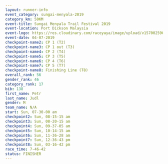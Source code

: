 ```yaml
---
layout: runner-info 
event_category: sungai-menyala-2019 
category_km: 50KM 
event-title: Sungai Menyala Trail Festival 2019 
event-location: Port Dickson Malaysia 
event-logo: https://res.cloudinary.com/raceyaya/image/upload/v1570025907/logo/smft_rwzxh1.jpg 
event-date: 04-07-2019 
checkpoint-name2: CP 1 (T2) 
checkpoint-name3: CP 1 out (T3) 
checkpoint-name4: CP 2 (T4) 
checkpoint-name5: CP 3 (T5) 
checkpoint-name6: CP 4 (T6) 
checkpoint-name7: CP 5 (T7) 
checkpoint-name8: Finishing Line (T8) 
overall_rank: 56
gender_rank: 46
category_rank: 17
bib: 138
first_name: Petr
last_name: Judl
gender: M
team_name: N/A
start: Sun, 07-30-00 am
checkpoint2: Sun, 08-15-15 am
checkpoint3: Sun, 08-20-15 am
checkpoint4: Sun, 09-37-05 am
checkpoint5: Sun, 10-14-15 am
checkpoint6: Sun, 11-36-28 am
checkpoint7: Sun, 12-36-43 pm
checkpoint8: Sun, 03-16-42 pm
race_time: 7-46-42
status: FINISHER
---
```

